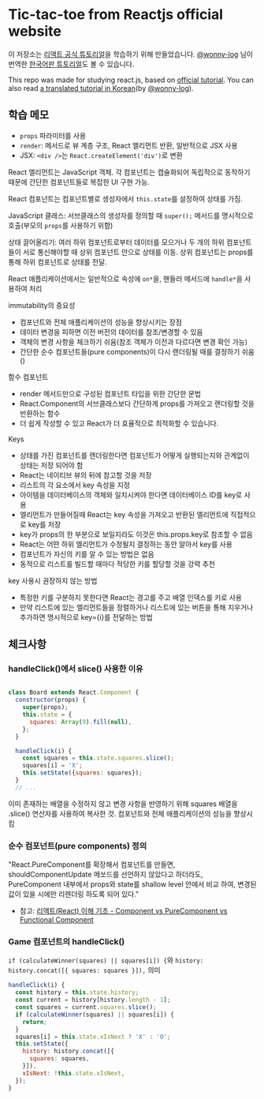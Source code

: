 # Tic-tac-toe from Reactjs official website

이 저장소는 [리액트 공식 튜토리얼](https://reactjs.org/tutorial/tutorial.html)을 학습하기 위해 만들었습니다. [@wonny-log](https://github.com/wonny-log) 님이 번역한 [한국어판 튜토리얼](https://github.com/wonny-log/Today-I-Learned/blob/master/Development/React_Tutorial.md)도 볼 수 있습니다.

This repo was made for studying react.js, based on [official tutorial](https://reactjs.org/tutorial/tutorial.html).
You can also read [a translated tutorial in Korean](https://github.com/wonny-log/Today-I-Learned/blob/master/Development/React_Tutorial.md)(by [@wonny-log](https://github.com/wonny-log)).

## 학습 메모

- `props` 파라미터를 사용
- `render`: 메서드로 뷰 계층 구조, React 엘리먼트 반환, 일반적으로 JSX 사용
- JSX: `<div />`는 `React.createElement('div')`로 변환

React 엘리먼트는 JavaScript 객체. 각 컴포넌트는 캡슐화되어 독립적으로 동작하기 때문에 간단한 컴포넌트들로 복잡한 UI 구현 가능.

React 컴포넌트는 컴포넌트별로 생성자에서 `this.state`를 설정하여 상태를 가짐.

JavaScript 클래스: 서브클래스의 생성자를 정의할 때 `super();` 메서드를 명시적으로 호출(부모의 `props`를 사용하기 위함)

상태 끌어올리기: 여러 하위 컴포넌트로부터 데이터를 모으거나 두 개의 하위 컴포넌트들이 서로 통신해야할 때 상위 컴포넌트 안으로 상태를 이동. 상위 컴포넌트는 props를 통해 하위 컴포넌트로 상태를 전달.

React 애플리케이션에서는 일반적으로 속성에 `on*`을, 핸들러 메서드에 `handle*`을 사용하여 처리

immutability의 중요성

- 컴포넌트와 전체 애플리케이션의 성능을 향상시키는 장점
- 데이터 변경을 피하면 이전 버전의 데이터를 참조/변경할 수 있음
- 객체의 변경 사항을 체크하기 쉬움(참조 객체가 이전과 다르다면 변경 확인 가능)
- 간단한 순수 컴포넌트들(pure components)이 다시 랜더링될 때를 결정하기 쉬움()

함수 컴포넌트
- render 메서드만으로 구성된 컴포넌트 타입을 위한 간단한 문법
- React.Component의 서브클래스보다 간단하게 props를 가져오고 랜더링할 것을 반환하는 함수
- 더 쉽게 작성할 수 있고 React가 더 효율적으로 최적화할 수 있습니다.

Keys

- 상태를 가진 컴포넌트를 랜더링한다면 컴포넌트가 어떻게 실행되는지와 관계없이 상태는 저장 되어야 함
- React는 네이티브 뷰의 뒤에 참고할 것을 저장
- 리스트의 각 요소에서 key 속성을 지정
- 아이템을 데이터베이스의 객체와 일치시켜야 한다면 데이터베이스 ID를 key로 사용
- 엘리먼트가 만들어질때 React는 key 속성을 가져오고 반환된 엘리먼트에 직접적으로 key를 저장
- key가 props의 한 부분으로 보일지라도 이것은 this.props.key로 참조할 수 없음
- React는 어떤 하위 엘리먼트가 수정될지 결정하는 동안 알아서 key를 사용
- 컴포넌트가 자신의 키를 알 수 있는 방법은 없음
- 동적으로 리스트를 빌드할 때마다 적당한 키를 할당할 것을 강력 추천

key 사용시 권장하지 않는 방법

- 특정한 키를 구분하지 못한다면 React는 경고를 주고 배열 인덱스를 키로 사용
- 만약 리스트에 있는 엘리먼트들을 정렬하거나 리스트에 있는 버튼을 통해 지우거나 추가하면 명시적으로 key={i}를 전달하는 방법

## 체크사항

### handleClick()에서 slice() 사용한 이유

````js

class Board extends React.Component {
  constructor(props) {
    super(props);
    this.state = {
      squares: Array(9).fill(null),
    };
  }

  handleClick(i) {
    const squares = this.state.squares.slice();
    squares[i] = 'X';
    this.setState({squares: squares});
  }
  // ...
````

이미 존재하는 배열을 수정하지 않고 변경 사항을 반영하기 위해 squares 배열을 .slice() 연산자를 사용하여 복사한 것. 컴포넌트와 전체 애플리케이션의 성능을 향상시킴

### 순수 컴포넌트(pure components) 정의

"React.PureComponent를 확장해서 컴포넌트를 만들면, shouldComponentUpdate 메쏘드를 선언하지 않았다고 하더라도, PureComponent 내부에서 props와 state를 shallow level 안에서 비교 하여, 변경된 값이 있을 시에만 리렌더링 하도록 되어 있다."

- 참고: [리액트(React) 이해 기초 - Component vs PureComponent vs Functional Component](https://www.vobour.com/%EB%A6%AC%EC%95%A1%ED%8A%B8-react-%EC%9D%B4%ED%95%B4-%EA%B8%B0%EC%B4%88-component-vs-purecomp)

### Game 컴포넌트의 handleClick()

`if (calculateWinner(squares) || squares[i]) {`와 `history: history.concat([{ squares: squares }]),` 의미

````js
handleClick(i) {
  const history = this.state.history;
  const current = history[history.length - 1];
  const squares = current.squares.slice();
  if (calculateWinner(squares) || squares[i]) {
    return;
  }
  squares[i] = this.state.xIsNext ? 'X' : 'O';
  this.setState({
    history: history.concat([{
      squares: squares,
    }]),
    xIsNext: !this.state.xIsNext,
  });
}
````
